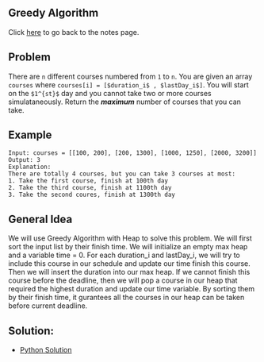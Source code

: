 ## Greedy Algorithm
Click [here](../notes.md) to go back to the notes page.

## Problem
There are ```n``` different courses numbered from ```1``` to ```n```. You are given an array ```courses``` where ```courses[i] = [$duration_i$ , $lastDay_i$]```. You will start on the ```$1^{st}$``` day and you cannot take two or more courses simulataneously. Return the ***maximum*** number of courses that you can take.

## Example
```
Input: courses = [[100, 200], [200, 1300], [1000, 1250], [2000, 3200]]
Output: 3
Explanation:
There are totally 4 courses, but you can take 3 courses at most:
1. Take the first course, finish at 100th day
2. Take the third course, finish at 1100th day
3. Take the second coures, finish at 1300th day
```

## General Idea
We will use Greedy Algorithm with Heap to solve this problem. We will first sort the input list by their finish time. We will initialize an empty max heap and a variable time = 0. For each duration_i and lastDay_i, we will try to include this course in our schedule and update our time finish this course. Then we will insert the duration into our max heap. If we cannot finish this course before the deadline, then we will pop a course in our heap that required the highest duration and update our time variable. By sorting them by their finish time, it gurantees all the courses in our heap can be taken before current deadline.

## Solution:
- [Python Solution](./course_schedule_III.py)